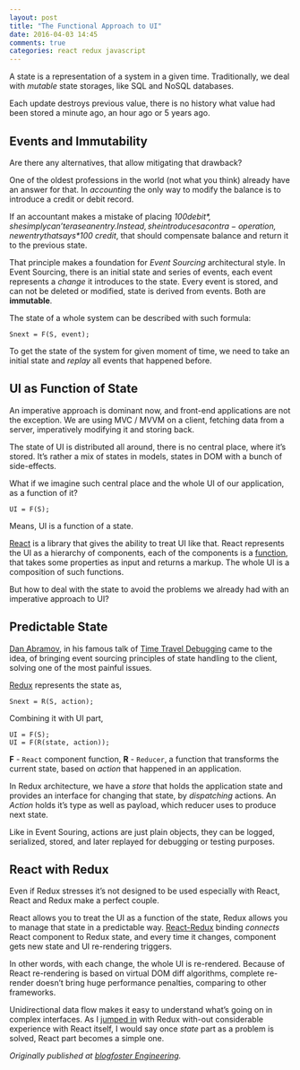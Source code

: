 ```yaml
---
layout: post
title: "The Functional Approach to UI"
date: 2016-04-03 14:45
comments: true
categories: react redux javascript
---
```


A state is a representation of a system in a given time. Traditionally, we deal with *mutable* state storages, like SQL and NoSQL databases.

Each update destroys previous value, there is no history what value had been stored a minute ago, an hour ago or 5 years ago.

<!-- MORE -->

## Events and Immutability

Are there any alternatives, that allow mitigating that drawback?

One of the oldest professions in the world (not what you think) already have an answer for that. In *accounting* the only way to modify the balance is to introduce a credit or debit record.

If an accountant makes a mistake of placing *$100 debit*, she simply can’t erase an entry. Instead, she introduces a contra-operation, new entry that says *$100 credit*, that should compensate balance and return it to the previous state.

That principle makes a foundation for *Event Sourcing* architectural style. In Event Sourcing, there is an initial state and series of events, each event represents a *change* it introduces to the state. Every event is stored, and can not be deleted or modified, state is derived from events. Both are **immutable**.

The state of a whole system can be described with such formula:

```
Snext = F(S, event);
```

To get the state of the system for given moment of time, we need to take an initial state and *replay* all events that happened before.

## UI as Function of State

An imperative approach is dominant now, and front-end applications are not the exception. We are using MVC / MVVM on a client, fetching data from a server, imperatively modifying it and storing back.

The state of UI is distributed all around, there is no central place, where it’s stored. It’s rather a mix of states in models, states in DOM with a bunch of side-effects.

What if we imagine such central place and the whole UI of our application, as a function of it?

```
UI = F(S);
```

Means, UI is a function of a state.

[React](https://facebook.github.io/react/) is a library that gives the ability to treat UI like that. React represents the UI as a hierarchy of components, each of the components is a [function](https://facebook.github.io/react/docs/displaying-data.html#components-are-just-like-functions), that takes some properties as input and returns a markup. The whole UI is a composition of such functions.

But how to deal with the state to avoid the problems we already had with an imperative approach to UI?

## Predictable State

[Dan Abramov](https://github.com/gaearon), in his famous talk of [Time Travel Debugging](https://www.youtube.com/watch?v=xsSnOQynTHs) came to the idea, of bringing event sourcing principles of state handling to the client, solving one of the most painful issues.

[Redux](http://redux.js.org/) represents the state as,

```
Snext = R(S, action);
```

Combining it with UI part,

```
UI = F(S);
UI = F(R(state, action));
```

**F** - `React` component function, **R** - `Reducer`, a function that transforms the current state, based on *action* that happened in an application.

In Redux architecture, we have a *store* that holds the application state and provides an interface for changing that state, by *dispatching* actions. An *Action* holds it’s type as well as payload, which reducer uses to produce next state.

Like in Event Souring, actions are just plain objects, they can be logged, serialized, stored, and later replayed for debugging or testing purposes.

## React with Redux

Even if Redux stresses it’s not designed to be used especially with React, React and Redux make a perfect couple.

React allows you to treat the UI as a function of the state, Redux allows you to manage that state in a predictable way. [React-Redux](https://github.com/reactjs/react-redux) binding *connects* React component to Redux state, and every time it changes, component gets new state and UI re-rendering triggers.

In other words, with each change, the whole UI is re-rendered. Because of React re-rendering is based on virtual DOM diff algorithms, complete re-render doesn’t bring huge performance penalties, comparing to other frameworks.

Unidirectional data flow makes it easy to understand what’s going on in complex interfaces. As I [jumped in](http://engineering.blogfoster.com/jumpstart-to-react-redux-development/) with Redux with-out considerable experience with React itself, I would say once *state* part as a problem is solved, React part becomes a simple one.

*Originally published at [blogfoster Engineering](http://engineering.blogfoster.com/the-functional-approach-to-ui/).*